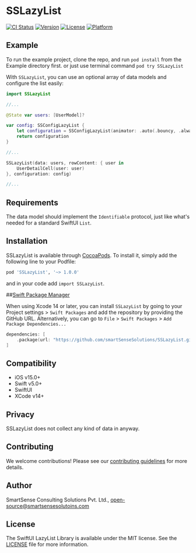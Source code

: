# SSLazyList

[![CI Status](https://img.shields.io/travis/smartsensesolutions/SSLazyList.svg?style=flat)](https://travis-ci.org/smartsensesolutions/SSLazyList)
[![Version](https://img.shields.io/cocoapods/v/SSLazyList.svg?style=flat)](https://cocoapods.org/pods/SSLazyList)
[![License](https://img.shields.io/cocoapods/l/SSLazyList.svg?style=flat)](https://cocoapods.org/pods/SSLazyList)
[![Platform](https://img.shields.io/cocoapods/p/SSLazyList.svg?style=flat)](https://cocoapods.org/pods/SSLazyList)

## Example
To run the example project, clone the repo, and run `pod install` from the Example directory first. or just use terminal command `pod try SSLazyList`

With `SSLazyList`, you can use an optional array of data models and configure the list easily:

```swift
import SSLazyList

//...

@State var users: [UserModel]?

var config: SSConfigLazyList {
    let configuration = SSConfigLazyList(animator: .auto(.bouncy, .always))
    return configuration
}

//...

SSLazyList(data: users, rowContent: { user in
    UserDetailCell(user: user)
}, configuration: config)

//...
```


## Requirements
The data model should implement the `Identifiable` protocol, just like what's needed for a standard SwiftUI `List`.


## Installation
SSLazyList is available through [CocoaPods](https://cocoapods.org). To install
it, simply add the following line to your Podfile:

```ruby
pod 'SSLazyList', '~> 1.0.0'
```
and in your code add `import SSLazyList`.

##[Swift Package Manager](https://swift.org/package-manager/)

When using Xcode 14 or later, you can install `SSLazyList` by going to your Project settings > `Swift Packages` and add the repository by providing the GitHub URL. Alternatively, you can go to `File` > `Swift Packages` > `Add Package Dependencies...`

```swift
dependencies: [
    .package(url: "https://github.com/smartSenseSolutions/SSLazyList.git", .upToNextMajor(from: "1.0"))
]
```

## Compatibility
- iOS v15.0+
- Swift v5.0+
- SwiftUI 
- XCode v14+

## Privacy
SSLazyList does not collect any kind of data in anyway.


## Contributing
We welcome contributions! Please see our [contributing guidelines](./CONTRIBUTING.md) for more details.

## Author
SmartSense Consulting Solutions Pvt. Ltd., open-source@smartsensesolutoins.com

## License
The SwiftUI LazyList Library is available under the MIT license. See the [LICENSE](./LICENSE) file for more information.

